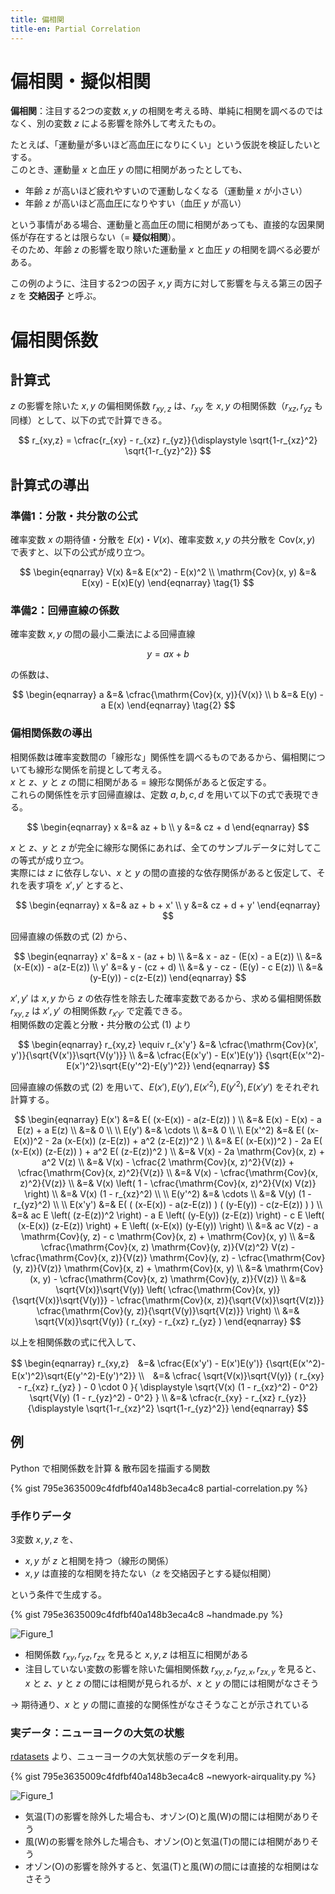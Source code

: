 ```yaml
---
title: 偏相関
title-en: Partial Correlation
---
```


# 偏相関・擬似相関

**偏相関**：注目する2つの変数 $x, y$ の相関を考える時、単純に相関を調べるのではなく、別の変数 $z$ による影響を除外して考えたもの。

たとえば、「運動量が多いほど高血圧になりにくい」という仮説を検証したいとする。  
このとき、運動量 $x$ と血圧 $y$ の間に相関があったとしても、

- 年齢 $z$ が高いほど疲れやすいので運動しなくなる（運動量 $x$ が小さい）
- 年齢 $z$ が高いほど高血圧になりやすい（血圧 $y$ が高い）

という事情がある場合、運動量と高血圧の間に相関があっても、直接的な因果関係が存在するとは限らない（= **疑似相関**）。  
そのため、年齢 $z$ の影響を取り除いた運動量 $x$ と血圧 $y$ の相関を調べる必要がある。

この例のように、注目する2つの因子 $x, y$ 両方に対して影響を与える第三の因子 $z$ を **交絡因子** と呼ぶ。


# 偏相関係数

## 計算式

$z$ の影響を除いた $x, y$ の偏相関係数 $r_{xy,z}$ は、$r_{xy}$ を $x,y$ の相関係数（$r_{xz}, r_{yz}$ も同様）として、以下の式で計算できる。

$$
r_{xy,z} = \cfrac{r_{xy} - r_{xz} r_{yz}}{\displaystyle \sqrt{1-r_{xz}^2} \sqrt{1-r_{yz}^2}}
$$

## 計算式の導出

### 準備1：分散・共分散の公式

確率変数 $x$ の期待値・分散を $E(x)$・$V(x)$、確率変数 $x,y$ の共分散を $\mathrm{Cov}(x,y)$ で表すと、以下の公式が成り立つ。

$$
\begin{eqnarray}
	V(x) &=& E(x^2) - E(x)^2 \\
	\mathrm{Cov}(x, y) &=& E(xy) - E(x)E(y)
\end{eqnarray}
\tag{1}
$$

### 準備2：回帰直線の係数

確率変数 $x, y$ の間の最小二乗法による回帰直線

$$
y = a x + b
$$

の係数は、

$$
\begin{eqnarray}
	a &=& \cfrac{\mathrm{Cov}(x, y)}{V(x)} \\
	b &=& E(y) - a E(x)
\end{eqnarray}
\tag{2}
$$


### 偏相関係数の導出

相関係数は確率変数間の「線形な」関係性を調べるものであるから、偏相関についても線形な関係を前提として考える。  
$x$ と $z$、$y$ と $z$ の間に相関がある = 線形な関係があると仮定する。  
これらの関係性を示す回帰直線は、定数 $a, b, c, d$ を用いて以下の式で表現できる。

$$
\begin{eqnarray}
	x &=& az + b \\
	y &=& cz + d
\end{eqnarray}
$$

$x$ と $z$、$y$ と $z$ が完全に線形な関係にあれば、全てのサンプルデータに対してこの等式が成り立つ。  
実際には $z$ に依存しない、$x$ と $y$ の間の直接的な依存関係があると仮定して、それを表す項を $x', y'$ とすると、

$$
\begin{eqnarray}
	x &=& az + b + x' \\
	y &=& cz + d + y'
\end{eqnarray}
$$

回帰直線の係数の式 $(2)$ から、

$$
\begin{eqnarray}
	x' &=& x - (az + b)
	\\ &=&
	x - az - (E(x) - a E(z))
	\\ &=&
	(x-E(x)) - a(z-E(z))
	\\
	y' &=& y - (cz + d)
	\\ &=&
	y - cz - (E(y) - c E(z))
	\\ &=&
	(y-E(y)) - c(z-E(z))
\end{eqnarray}
$$

$x', y'$ は $x, y$ から $z$ の依存性を除去した確率変数であるから、求める偏相関係数 $r_{xy,z}$ は $x', y'$ の相関係数 $r_{x'y'}$ で定義できる。  
相関係数の定義と分散・共分散の公式 $(1)$ より

$$
\begin{eqnarray}
	r_{xy,z} \equiv r_{x'y'} &=& \cfrac{\mathrm{Cov}(x', y')}{\sqrt{V(x')}\sqrt{V(y')}}
	\\ &=&
	\cfrac{E(x'y') - E(x')E(y')}
	{\sqrt{E(x'^2)-E(x')^2}\sqrt{E(y'^2)-E(y')^2}}
\end{eqnarray}
$$

回帰直線の係数の式 $(2)$ を用いて、$E(x'), E(y'), E(x'^2), E(y'^2), E(x'y')$ をそれぞれ計算する。

$$
\begin{eqnarray}
	E(x') &=& E( (x-E(x)) - a(z-E(z)) )
	\\ &=&
	E(x) - E(x) - a E(z) + a E(z)
	\\ &=&
	0
	\\
	\\
	E(y') &=& \cdots
	\\ &=&
	0
	\\
	\\
	E(x'^2) &=&
	E( (x-E(x))^2 - 2a (x-E(x)) (z-E(z)) + a^2 (z-E(z))^2 )
	\\ &=&
	E( (x-E(x))^2 ) - 2a E( (x-E(x)) (z-E(z)) ) + a^2 E( (z-E(z))^2 )
	\\ &=&
	V(x) - 2a \mathrm{Cov}(x, z) + a^2 V(z)
	\\ &=&
	V(x) -
	\cfrac{2 \mathrm{Cov}(x, z)^2}{V(z)} +
	\cfrac{\mathrm{Cov}(x, z)^2}{V(z)}
	\\ &=&
	V(x) -
	\cfrac{\mathrm{Cov}(x, z)^2}{V(z)}
	\\ &=&
	V(x) \left( 1 -
	\cfrac{\mathrm{Cov}(x, z)^2}{V(x) V(z)}
	\right)
	\\ &=&
	V(x) (1 - r_{xz}^2)
	\\
	\\
	E(y'^2) &=& \cdots
	\\ &=&
	V(y) (1 - r_{yz}^2)
	\\
	\\
	E(x'y') &=&
	E(
		( (x-E(x)) - a(z-E(z)) )
		( (y-E(y)) - c(z-E(z)) )
	)
	\\ &=&
	ac E \left( (z-E(z))^2 \right) -
	a E \left( (y-E(y)) (z-E(z)) \right) -
	c E \left( (x-E(x)) (z-E(z)) \right) +
	E \left( (x-E(x)) (y-E(y)) \right)
	\\ &=&
	ac V(z) -
	a \mathrm{Cov}(y, z) -
	c \mathrm{Cov}(x, z) +
	\mathrm{Cov}(x, y)
	\\ &=&
	\cfrac{\mathrm{Cov}(x, z) \mathrm{Cov}(y, z)}{V(z)^2} V(z) -
	\cfrac{\mathrm{Cov}(x, z)}{V(z)} \mathrm{Cov}(y, z) -
	\cfrac{\mathrm{Cov}(y, z)}{V(z)} \mathrm{Cov}(x, z) +
	\mathrm{Cov}(x, y)
	\\ &=&
	\mathrm{Cov}(x, y) -
	\cfrac{\mathrm{Cov}(x, z) \mathrm{Cov}(y, z)}{V(z)}
	\\ &=&
	\sqrt{V(x)}\sqrt{V(y)}
	\left(
		\cfrac{\mathrm{Cov}(x, y)}{\sqrt{V(x)}\sqrt{V(y)}} -
		\cfrac{\mathrm{Cov}(x, z)}{\sqrt{V(x)}\sqrt{V(z)}}
		\cfrac{\mathrm{Cov}(y, z)}{\sqrt{V(y)}\sqrt{V(z)}}
	\right)
	\\ &=&
	\sqrt{V(x)}\sqrt{V(y)} ( r_{xy} - r_{xz} r_{yz} )
\end{eqnarray}
$$

以上を相関係数の式に代入して、

$$
\begin{eqnarray}
	r_{xy,z}　&=&
	\cfrac{E(x'y') - E(x')E(y')}
	{\sqrt{E(x'^2)-E(x')^2}\sqrt{E(y'^2)-E(y')^2}}
	\\　&=&
	\cfrac{
		\sqrt{V(x)}\sqrt{V(y)} ( r_{xy} - r_{xz} r_{yz} ) -
		0 \cdot 0
	}{
		\displaystyle
		\sqrt{V(x) (1 - r_{xz}^2) - 0^2}
		\sqrt{V(y) (1 - r_{yz}^2) - 0^2}
	}
	\\ &=&
	\cfrac{r_{xy} - r_{xz} r_{yz}}{\displaystyle \sqrt{1-r_{xz}^2} \sqrt{1-r_{yz}^2}}
\end{eqnarray}
$$

## 例

Python で相関係数を計算 & 散布図を描画する関数

{% gist 795e3635009c4fdfbf40a148b3eca4c8 partial-correlation.py %}

### 手作りデータ

3変数 $x, y, z$ を、
- $x, y$ が $z$ と相関を持つ（線形の関係）
- $x, y$ は直接的な相関を持たない（$z$ を交絡因子とする疑似相関）

という条件で生成する。

{% gist 795e3635009c4fdfbf40a148b3eca4c8 ~handmade.py %}

![Figure_1](https://user-images.githubusercontent.com/13412823/215377569-b51f0572-b593-404c-83ef-fba3909733bd.png)

- 相関係数 $r_{xy}, r_{yz}, r_{zx}$ を見ると $x, y, z$ は相互に相関がある
- 注目していない変数の影響を除いた偏相関係数 $r_{xy,z}, r_{yz,x}, r_{zx,y}$ を見ると、$x$ と $z$、$y$ と $z$ の間には相関が見られるが、$x$ と $y$ の間には相関がなさそう

→ 期待通り、$x$ と $y$ の間に直接的な関係性がなさそうなことが示されている

### 実データ：ニューヨークの大気の状態

[rdatasets](https://vincentarelbundock.github.io/Rdatasets/articles/data.html) より、ニューヨークの大気状態のデータを利用。

{% gist 795e3635009c4fdfbf40a148b3eca4c8 ~newyork-airquality.py %}

![Figure_1](https://user-images.githubusercontent.com/13412823/215378527-662a7f27-9660-4451-a892-1a12467f65fa.png)

- 気温(T)の影響を除外した場合も、オゾン(O)と風(W)の間には相関がありそう
- 風(W)の影響を除外した場合も、オゾン(O)と気温(T)の間には相関がありそう
- オゾン(O)の影響を除外すると、気温(T)と風(W)の間には直接的な相関はなさそう